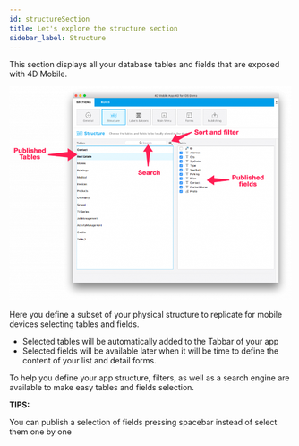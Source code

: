 ```yaml
---
id: structureSection
title: Let's explore the structure section
sidebar_label: Structure
---
```


This section displays all your database tables and fields that are exposed with 4D Mobile.


![alt-text](assets/4DforiOSOverview/Structure-section-4D-for-iOS.png)


Here you define a subset of your physical structure to replicate for mobile devices selecting tables and fields.

* Selected tables will be automatically added to the Tabbar of your app
* Selected fields will be available later when it will be time to define the content of your list and detail forms.
 

To help you define your app structure, filters, as well as a search engine are available to make easy tables and fields selection.

<div class = "tips">
<b>TIPS:</b>

You can publish a selection of fields pressing spacebar instead of select them one by one
</div>